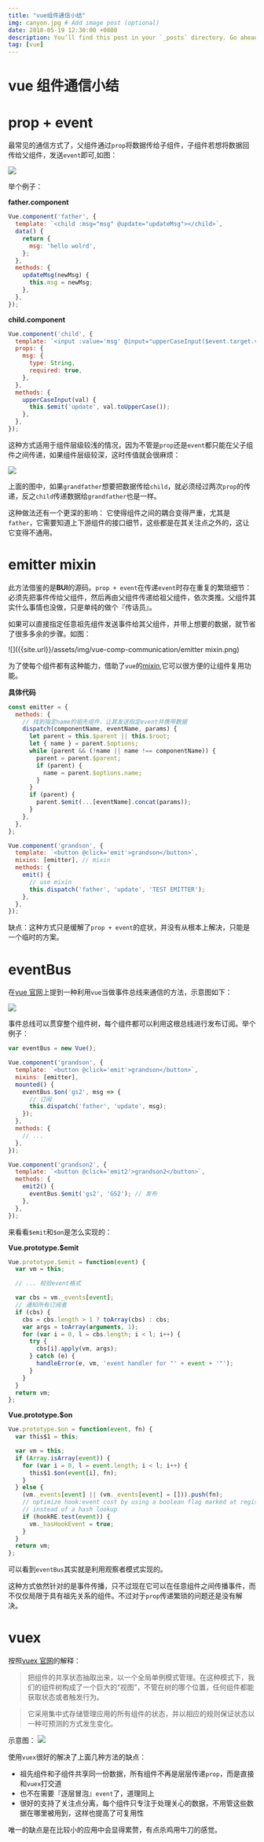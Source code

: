 ```yaml
---
title: "vue组件通信小结"
img: canyon.jpg # Add image post (optional)
date: 2018-05-19 12:30:00 +0800
description: You’ll find this post in your `_posts` directory. Go ahead and edit it and re-build the site to see your changes. # Add post description (optional)
tag: [vue]
---
```


# vue 组件通信小结

# prop + event

最常见的通信方式了，父组件通过`prop`将数据传给子组件，子组件若想将数据回传给父组件，发送`event`即可,如图：

![]({{site.url}}/assets/img/vue-comp-communication/prop+event1.png)

举个例子：

**father.component**

```js
Vue.component('father', {
  template: `<child :msg="msg" @update="updateMsg"></child>`,
  data() {
    return {
      msg: 'hello wolrd',
    };
  },
  methods: {
    updateMsg(newMsg) {
      this.msg = newMsg;
    },
  },
});
```

**child.component**

```js
Vue.component('child', {
  template: `<input :value='msg' @input="upperCaseInput($event.target.value)">`,
  props: {
    msg: {
      type: String,
      required: true,
    },
  },
  methods: {
    upperCaseInput(val) {
      this.$emit('update', val.toUpperCase());
    },
  },
});
```

这种方式适用于组件层级较浅的情况，因为不管是`prop`还是`event`都只能在父子组件之间传递，如果组件层级较深，这时传值就会很麻烦：

![]({{site.url}}/assets/img/vue-comp-communication/prop+event2.png)

上面的图中，如果`grandfather`想要把数据传给`child`，就必须经过两次`prop`的传递，反之`child`传递数据给`grandfather`也是一样。

这种做法还有一个更深的影响： 它使得组件之间的耦合变得严重，尤其是`father`，它需要知道上下游组件的接口细节，这些都是在其关注点之外的，这让它变得不通用。

# emitter mixin

此方法借鉴的是**BUI**的源码。`prop + event`在传递`event`时存在重复的繁琐细节：必须先把事件传给父组件，然后再由父组件传递给祖父组件，依次类推。父组件其实什么事情也没做，只是单纯的做个『传话员』。

如果可以直接指定任意祖先组件发送事件给其父组件，并带上想要的数据，就节省了很多多余的步骤。如图：

![]({{site.url}}/assets/img/vue-comp-communication/emitter mixin.png)

为了使每个组件都有这种能力，借助了`vue`的[mixin](https://cn.vuejs.org/v2/guide/mixins.html),它可以很方便的让组件复用功能。

**具体代码**

```js
const emitter = {
  methods: {
    // 找到指定name的祖先组件，让其发送指定event并携带数据
    dispatch(componentName, eventName, params) {
      let parent = this.$parent || this.$root;
      let { name } = parent.$options;
      while (parent && (!name || name !== componentName)) {
        parent = parent.$parent;
        if (parent) {
          name = parent.$options.name;
        }
      }
      if (parent) {
        parent.$emit(...[eventName].concat(params));
      }
    },
  },
};

Vue.component('grandson', {
  template: `<button @click='emit'>grandson</button>`,
  mixins: [emitter], // mixin
  methods: {
    emit() {
      // use mixin
      this.dispatch('father', 'update', 'TEST EMITTER');
    },
  },
});
```

缺点：这种方式只是缓解了`prop + event`的症状，并没有从根本上解决，只能是一个临时的方案。

# eventBus

在[vue 官网](https://cn.vuejs.org/v2/guide/components.html#%E9%9D%9E%E7%88%B6%E5%AD%90%E7%BB%84%E4%BB%B6%E7%9A%84%E9%80%9A%E4%BF%A1)上提到一种利用`vue`当做事件总线来通信的方法，示意图如下：

![]({{site.url}}/assets/img/vue-comp-communication/event-bus.png)

事件总线可以贯穿整个组件树，每个组件都可以利用这根总线进行发布订阅。举个例子：

```js
var eventBus = new Vue();

Vue.component('grandson', {
  template: `<button @click='emit'>grandson</button>`,
  mixins: [emitter],
  mounted() {
    eventBus.$on('gs2', msg => {
      // 订阅
      this.dispatch('father', 'update', msg);
    });
  },
  methods: {
    // ...
  },
});

Vue.component('grandson2', {
  template: `<button @click='emit2'>grandson2</button>`,
  methods: {
    emit2() {
      eventBus.$emit('gs2', 'GS2'); // 发布
    },
  },
});
```

来看看`$emit`和`$on`是怎么实现的：

**Vue.prototype.$emit**

```js
Vue.prototype.$emit = function(event) {
  var vm = this;

  // ... 校验event格式

  var cbs = vm._events[event];
  // 通知所有订阅者
  if (cbs) {
    cbs = cbs.length > 1 ? toArray(cbs) : cbs;
    var args = toArray(arguments, 1);
    for (var i = 0, l = cbs.length; i < l; i++) {
      try {
        cbs[i].apply(vm, args);
      } catch (e) {
        handleError(e, vm, 'event handler for "' + event + '"');
      }
    }
  }
  return vm;
};
```

**Vue.prototype.$on**

```js
Vue.prototype.$on = function(event, fn) {
  var this$1 = this;

  var vm = this;
  if (Array.isArray(event)) {
    for (var i = 0, l = event.length; i < l; i++) {
      this$1.$on(event[i], fn);
    }
  } else {
    (vm._events[event] || (vm._events[event] = [])).push(fn);
    // optimize hook:event cost by using a boolean flag marked at registration
    // instead of a hash lookup
    if (hookRE.test(event)) {
      vm._hasHookEvent = true;
    }
  }
  return vm;
};
```

可以看到`eventBus`其实就是利用观察者模式实现的。

这种方式依然针对的是事件传播，只不过现在它可以在任意组件之间传播事件，而不仅仅局限于具有祖先关系的组件。不过对于`prop`传递繁琐的问题还是没有解决。

# vuex

按照[vuex 官网](https://vuex.vuejs.org/zh-cn/intro.html)的解释：

> 把组件的共享状态抽取出来，以一个全局单例模式管理。在这种模式下，我们的组件树构成了一个巨大的“视图”，不管在树的哪个位置，任何组件都能获取状态或者触发行为。

> 它采用集中式存储管理应用的所有组件的状态，并以相应的规则保证状态以一种可预测的方式发生变化。

示意图：
![](https://vuex.vuejs.org/zh-cn/images/vuex.png)

使用`vuex`很好的解决了上面几种方法的缺点：

- 祖先组件和子组件共享同一份数据，所有组件不再是层层传递`prop`，而是直接和`vuex`打交道
- 也不在需要『逐层冒泡』`event`了，道理同上
- 很好的支持了关注点分离，每个组件只专注于处理关心的数据，不用管这些数据在哪里被用到，这样也提高了可复用性

唯一的缺点是在比较小的应用中会显得累赘，有点杀鸡用牛刀的感觉。
